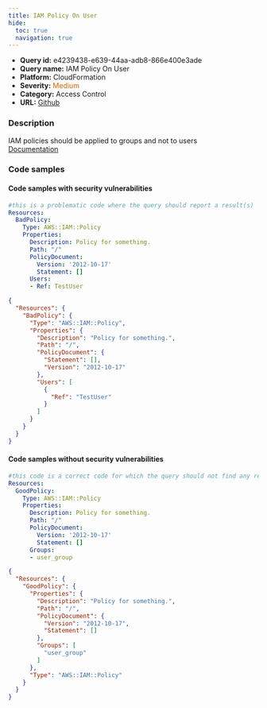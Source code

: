 ```yaml
---
title: IAM Policy On User
hide:
  toc: true
  navigation: true
---
```


<style>
  .highlight .hll {
    background-color: #ff171742;
  }
  .md-content {
    max-width: 1100px;
    margin: 0 auto;
  }
</style>

-   **Query id:** e4239438-e639-44aa-adb8-866e400e3ade
-   **Query name:** IAM Policy On User
-   **Platform:** CloudFormation
-   **Severity:** <span style="color:#C60">Medium</span>
-   **Category:** Access Control
-   **URL:** [Github](https://github.com/Checkmarx/kics/tree/master/assets/queries/cloudFormation/aws/iam_policy_on_user)

### Description
IAM policies should be applied to groups and not to users<br>
[Documentation](https://docs.aws.amazon.com/AWSCloudFormation/latest/UserGuide/aws-resource-iam-policy.html)

### Code samples
#### Code samples with security vulnerabilities
```yaml title="Postitive test num. 1 - yaml file" hl_lines="11"
#this is a problematic code where the query should report a result(s)
Resources:
  BadPolicy:
    Type: AWS::IAM::Policy
    Properties:
      Description: Policy for something.
      Path: "/"
      PolicyDocument:
        Version: '2012-10-17'
        Statement: []
      Users:
      - Ref: TestUser
```
```json title="Postitive test num. 2 - json file" hl_lines="12"
{
  "Resources": {
    "BadPolicy": {
      "Type": "AWS::IAM::Policy",
      "Properties": {
        "Description": "Policy for something.",
        "Path": "/",
        "PolicyDocument": {
          "Statement": [],
          "Version": "2012-10-17"
        },
        "Users": [
          {
            "Ref": "TestUser"
          }
        ]
      }
    }
  }
}

```


#### Code samples without security vulnerabilities
```yaml title="Negative test num. 1 - yaml file"
#this code is a correct code for which the query should not find any result
Resources:
  GoodPolicy:
    Type: AWS::IAM::Policy
    Properties:
      Description: Policy for something.
      Path: "/"
      PolicyDocument:
        Version: '2012-10-17'
        Statement: []
      Groups:
      - user_group
```
```json title="Negative test num. 2 - json file"
{
  "Resources": {
    "GoodPolicy": {
      "Properties": {
        "Description": "Policy for something.",
        "Path": "/",
        "PolicyDocument": {
          "Version": "2012-10-17",
          "Statement": []
        },
        "Groups": [
          "user_group"
        ]
      },
      "Type": "AWS::IAM::Policy"
    }
  }
}

```
